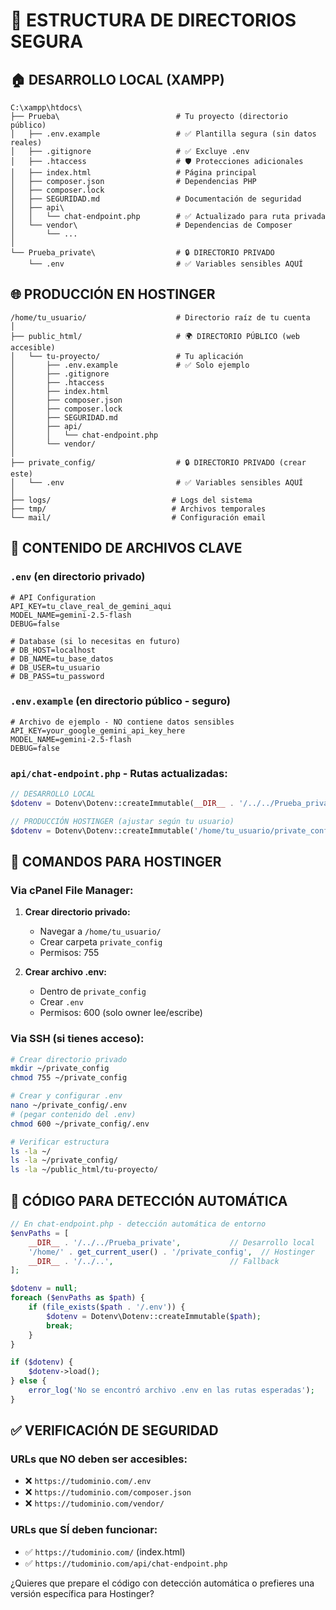 # 📁 ESTRUCTURA DE DIRECTORIOS SEGURA

## 🏠 DESARROLLO LOCAL (XAMPP)

```
C:\xampp\htdocs\
├── Prueba\                          # Tu proyecto (directorio público)
│   ├── .env.example                 # ✅ Plantilla segura (sin datos reales)
│   ├── .gitignore                   # ✅ Excluye .env
│   ├── .htaccess                    # 🛡️ Protecciones adicionales
│   ├── index.html                   # Página principal
│   ├── composer.json                # Dependencias PHP
│   ├── composer.lock
│   ├── SEGURIDAD.md                 # Documentación de seguridad
│   ├── api\
│   │   └── chat-endpoint.php        # ✅ Actualizado para ruta privada
│   └── vendor\                      # Dependencias de Composer
│       └── ...
│
└── Prueba_private\                  # 🔒 DIRECTORIO PRIVADO
    └── .env                         # ✅ Variables sensibles AQUÍ
```

## 🌐 PRODUCCIÓN EN HOSTINGER

```
/home/tu_usuario/                    # Directorio raíz de tu cuenta
│
├── public_html/                     # 🌍 DIRECTORIO PÚBLICO (web accesible)
│   └── tu-proyecto/                 # Tu aplicación
│       ├── .env.example             # ✅ Solo ejemplo
│       ├── .gitignore
│       ├── .htaccess
│       ├── index.html
│       ├── composer.json
│       ├── composer.lock
│       ├── SEGURIDAD.md
│       ├── api/
│       │   └── chat-endpoint.php
│       └── vendor/
│
├── private_config/                  # 🔒 DIRECTORIO PRIVADO (crear este)
│   └── .env                         # ✅ Variables sensibles AQUÍ
│
├── logs/                           # Logs del sistema
├── tmp/                            # Archivos temporales
└── mail/                           # Configuración email
```

## 📂 CONTENIDO DE ARCHIVOS CLAVE

### `.env` (en directorio privado)
```env
# API Configuration
API_KEY=tu_clave_real_de_gemini_aqui
MODEL_NAME=gemini-2.5-flash
DEBUG=false

# Database (si lo necesitas en futuro)
# DB_HOST=localhost
# DB_NAME=tu_base_datos
# DB_USER=tu_usuario
# DB_PASS=tu_password
```

### `.env.example` (en directorio público - seguro)
```env
# Archivo de ejemplo - NO contiene datos sensibles
API_KEY=your_google_gemini_api_key_here
MODEL_NAME=gemini-2.5-flash
DEBUG=false
```

### `api/chat-endpoint.php` - Rutas actualizadas:
```php
// DESARROLLO LOCAL
$dotenv = Dotenv\Dotenv::createImmutable(__DIR__ . '/../../Prueba_private');

// PRODUCCIÓN HOSTINGER (ajustar según tu usuario)
$dotenv = Dotenv\Dotenv::createImmutable('/home/tu_usuario/private_config');
```

## 🚀 COMANDOS PARA HOSTINGER

### Via cPanel File Manager:
1. **Crear directorio privado:**
   - Navegar a `/home/tu_usuario/`
   - Crear carpeta `private_config`
   - Permisos: 755

2. **Crear archivo .env:**
   - Dentro de `private_config`
   - Crear `.env` 
   - Permisos: 600 (solo owner lee/escribe)

### Via SSH (si tienes acceso):
```bash
# Crear directorio privado
mkdir ~/private_config
chmod 755 ~/private_config

# Crear y configurar .env
nano ~/private_config/.env
# (pegar contenido del .env)
chmod 600 ~/private_config/.env

# Verificar estructura
ls -la ~/
ls -la ~/private_config/
ls -la ~/public_html/tu-proyecto/
```

## 🔧 CÓDIGO PARA DETECCIÓN AUTOMÁTICA

```php
// En chat-endpoint.php - detección automática de entorno
$envPaths = [
    __DIR__ . '/../../Prueba_private',           // Desarrollo local
    '/home/' . get_current_user() . '/private_config',  // Hostinger
    __DIR__ . '/../..',                          // Fallback
];

$dotenv = null;
foreach ($envPaths as $path) {
    if (file_exists($path . '/.env')) {
        $dotenv = Dotenv\Dotenv::createImmutable($path);
        break;
    }
}

if ($dotenv) {
    $dotenv->load();
} else {
    error_log('No se encontró archivo .env en las rutas esperadas');
}
```

## ✅ VERIFICACIÓN DE SEGURIDAD

### URLs que NO deben ser accesibles:
- ❌ `https://tudominio.com/.env`
- ❌ `https://tudominio.com/composer.json`
- ❌ `https://tudominio.com/vendor/`

### URLs que SÍ deben funcionar:
- ✅ `https://tudominio.com/` (index.html)
- ✅ `https://tudominio.com/api/chat-endpoint.php`

¿Quieres que prepare el código con detección automática o prefieres una versión específica para Hostinger?
